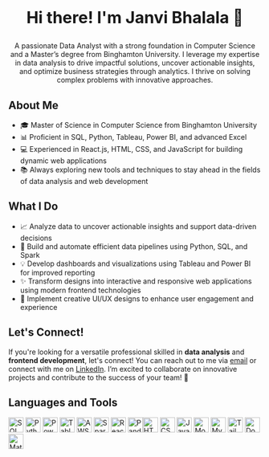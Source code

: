 # <p align="center"><b style="font-size:32px;">Hi there! I'm Janvi Bhalala 👋</b></p>

<p align="center">A passionate Data Analyst with a strong foundation in Computer Science and a Master’s degree from Binghamton University. I leverage my expertise in data analysis to drive impactful solutions, uncover actionable insights, and optimize business strategies through analytics. I thrive on solving complex problems with innovative approaches.</p>

## About Me

- 🎓 Master of Science in Computer Science from Binghamton University  
- 📊 Proficient in SQL, Python, Tableau, Power BI, and advanced Excel  
- 💻 Experienced in React.js, HTML, CSS, and JavaScript for building dynamic web applications  
- 📚 Always exploring new tools and techniques to stay ahead in the fields of data analysis and web development  

## What I Do

- 📈 Analyze data to uncover actionable insights and support data-driven decisions  
- 🔄 Build and automate efficient data pipelines using Python, SQL, and Spark  
- 💡 Develop dashboards and visualizations using Tableau and Power BI for improved reporting  
- ✨ Transform designs into interactive and responsive web applications using modern frontend technologies  
- 🎨 Implement creative UI/UX designs to enhance user engagement and experience  

## Let's Connect!

If you're looking for a versatile professional skilled in **data analysis** and **frontend development**, let's connect! You can reach out to me via [email](mailto:Jbhalal1@binghamton.edu) or connect with me on [LinkedIn](https://www.linkedin.com/in/janvibhalala/). I’m excited to collaborate on innovative projects and contribute to the success of your team! 🚀

## Languages and Tools

<img src="https://img.shields.io/badge/-SQL-lightblue?logo=postgresql&logoColor=white" alt="SQL" height="30"/> <img src="https://img.shields.io/badge/-Python-royalblue?logo=python&logoColor=white" alt="Python" height="30"/> <img src="https://img.shields.io/badge/-Power%20BI-yellow?logo=powerbi&logoColor=white" alt="Power BI" height="30"/> <img src="https://img.shields.io/badge/-Tableau-blueviolet?logo=tableau&logoColor=white" alt="Tableau" height="30"/> <img src="https://img.shields.io/badge/-AWS-orange?logo=amazonaws&logoColor=white" alt="AWS" height="30"/> <img src="https://img.shields.io/badge/-Spark-red?logo=apache-spark&logoColor=white" alt="Spark" height="30"/> <img src="https://img.shields.io/badge/-React-blue?logo=react&logoColor=white" alt="React" height="30"/> <img src="https://img.shields.io/badge/-Pandas-gray?logo=pandas&logoColor=white" alt="Pandas" height="30"/><img src="https://img.shields.io/badge/-HTML5-orange?logo=html5&logoColor=white" alt="HTML5" height="30"/> <img src="https://img.shields.io/badge/-CSS3-blue?logo=css3&logoColor=white" alt="CSS3" height="30"/> <img src="https://img.shields.io/badge/-JavaScript-yellow?logo=javascript&logoColor=white" alt="JavaScript" height="30"/> <img src="https://img.shields.io/badge/-MongoDB-mediumseagreen?logo=mongodb&logoColor=white" alt="MongoDB" height="30"/> <img src="https://img.shields.io/badge/-MySQL-dodgerblue?logo=mysql&logoColor=white" alt="MySQL" height="30"/> <img src="https://img.shields.io/badge/-Tailwind%20CSS-sandybrown?logo=tailwind-css&logoColor=white" alt="Tailwind CSS" height="30"/> <img src="https://img.shields.io/badge/-Docker-blue?logo=docker&logoColor=white" alt="Docker" height="30"/> <img src="https://img.shields.io/badge/-Material--UI-lightcoral?logo=material-ui&logoColor=white" alt="Material-UI" height="30"/> 
